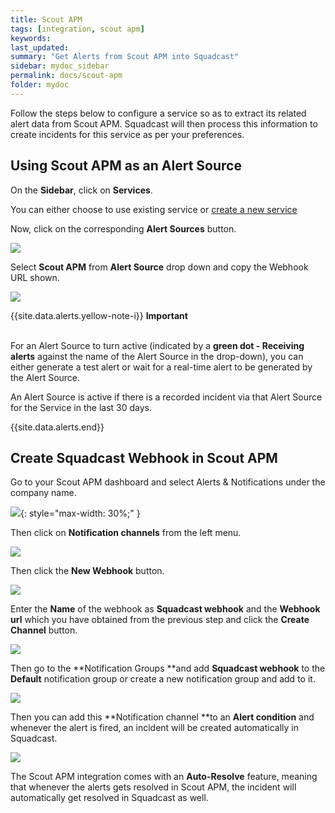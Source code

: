 ```yaml
---
title: Scout APM
tags: [integration, scout apm]
keywords: 
last_updated: 
summary: "Get Alerts from Scout APM into Squadcast"
sidebar: mydoc_sidebar
permalink: docs/scout-apm
folder: mydoc
---
```


Follow the steps below to configure a service so as to extract its related alert data from Scout APM. Squadcast will then process this information to create incidents for this service as per your preferences.

## Using Scout APM as an Alert Source

On the **Sidebar**, click on **Services**.

You can either choose to use existing service or [create a new service](adding-a-service-1)

Now, click on the corresponding **Alert Sources** button.

![](images/integration_1.png)

Select **Scout APM** from  **Alert Source** drop down and copy the Webhook URL shown.

![](images/scout_1.png)

{{site.data.alerts.yellow-note-i}}
<b>Important</b><br/><br/>
<p>For an Alert Source to turn active (indicated by a <b>green dot - Receiving alerts</b> against the name of the Alert Source in the drop-down), you can either generate a test alert or wait for a real-time alert to be generated by the Alert Source.</p>
<p>An Alert Source is active if there is a recorded incident via that Alert Source for the Service in the last 30 days.</p>
{{site.data.alerts.end}}

## Create Squadcast Webhook in Scout APM

Go to your Scout APM dashboard and select Alerts & Notifications under the company name.

![](images/scout_2.png){: style="max-width: 30%;" }

Then click on **Notification channels** from the left menu.

![](images/scout_3.png)

Then click the **New Webhook** button.

![](images/scout_4.png)

Enter the **Name** of the webhook as **Squadcast webhook** and the **Webhook url** which you have obtained from the previous step and click the **Create Channel** button.

![](images/scout_5.png)

Then go to the **Notification Groups **and add **Squadcast webhook** to the **Default** notification group or create a new notification group and add to it.

![](images/scout_6.png)

Then you can add this **Notification channel **to an **Alert condition** and whenever the alert is fired, an incident will be created automatically in Squadcast.

![](images/scout_7.png)

The Scout APM integration comes with an **Auto-Resolve** feature, meaning that whenever the alerts gets resolved in Scout APM, the incident will automatically get resolved in Squadcast as well.